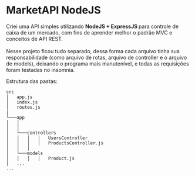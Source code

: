 <h1> MarketAPI NodeJS </h1>
Criei uma API simples utilizando <b> NodeJS + ExpressJS </b> para controle de caixa de um mercado, com fins de aprender melhor o padrão MVC e conceitos de API REST. <br><br>
Nesse projeto ficou tudo separado, dessa forma cada arquivo tinha sua responsabilidade (como arquivo de rotas, arquivo de controller e o arquivo de models), deixando o programa mais manutenível, e todas as requisições foram testadas no insomnia.

Estrutura das pastas: <br>
```
src
│   app.js
│   index.js
│   routes.js
|
└───app
│   │
│   │
│   └───controllers
│   │   │   │   UsersController
│   │   │   │   ProductsController.js
│   │   │  
│   └───models
│   │   │   │   Product.js
|   ...
...
```
